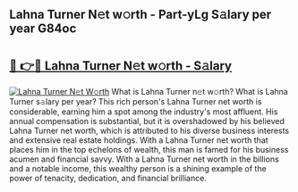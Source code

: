 ## Lahna Turner N𝚎t w𝚘rth - Part-yLg S𝚊lary per year G84oc

# <h2><a href="http://gc25si.nevu.top/?p=Lahna+Turner">🔗 👉🔴 Lahna Turner N𝚎t w𝚘rth - S𝚊lary</a></h2>

[![Lahna Turner N𝚎t W𝚘rth](https://i.imgur.com/Oavwk0R.jpeg)](http://gc25si.nevu.top/?p=Lahna+Turner)
What is Lahna Turner n𝚎t w𝚘rth? What is Lahna Turner s𝚊lary per year?
This rich person's Lahna Turner net worth is considerable, earning him a spot among the industry's most affluent. His annual compensation is substantial, but it is overshadowed by his believed Lahna Turner net worth, which is attributed to his diverse business interests and extensive real estate holdings. With a Lahna Turner net worth that places him in the top echelons of wealth, this man is famed for his business acumen and financial savvy. With a Lahna Turner net worth in the billions and a notable income, this wealthy person is a shining example of the power of tenacity, dedication, and financial brilliance.

